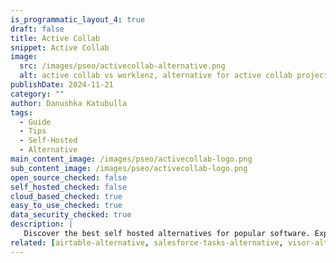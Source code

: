 ```yaml
---
is_programmatic_layout_4: true
draft: false
title: Active Collab
snippet: Active Collab
image:
  src: /images/pseo/activecollab-alternative.png
  alt: active collab vs worklenz, alternative for active collab project managemet tool, task management, resource management, productivity, self-hosted
publishDate: 2024-11-21
category: ""
author: Danushka Katubulla
tags:
  - Guide
  - Tips
  - Self-Hosted
  - Alternative
main_content_image: /images/pseo/activecollab-logo.png
sub_content_image: /images/pseo/activecollab-logo.png
open_source_checked: false
self_hosted_checked: false
cloud_based_checked: true
easy_to_use_checked: true
data_security_checked: true
description: |
   Discover the best self hosted alternatives for popular software. Explore our comprehensive guides and find the perfect solution for your needs today.
related: [airtable-alternative, salesforce-tasks-alternative, visor-alternative, smartsheet-alternative]
---
```

